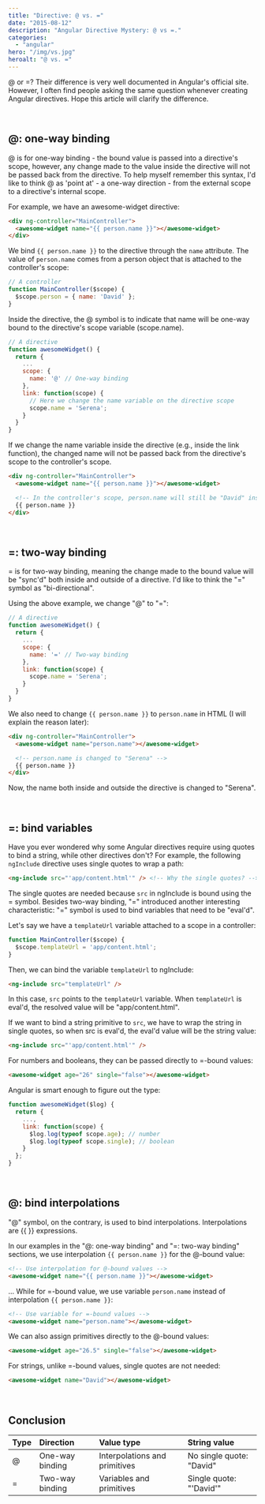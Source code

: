 ```yaml
---
title: "Directive: @ vs. ="
date: "2015-08-12"
description: "Angular Directive Mystery: @ vs =."
categories:
  - "angular"
hero: "/img/vs.jpg"
heroalt: "@ vs. ="
---
```


@ or =? Their difference is very well documented in Angular's official site. However, I often find people asking the same question whenever creating Angular directives. Hope this article will clarify the difference.

<br />


## @: one-way binding

@ is for one-way binding - the bound value is passed into a directive's scope, however, any change made to the value inside the directive will not be passed back from the directive. To help myself remember this syntax, I'd like to think @ as 'point at' - a one-way direction - from the external scope to a directive's internal scope.

For example, we have an awesome-widget directive:

~~~html
<div ng-controller="MainController">
  <awesome-widget name="{{ person.name }}"></awesome-widget>
</div>
~~~

We bind `{{ person.name }}` to the directive through the `name` attribute. The value of `person.name` comes from a person object that is attached to the controller's scope:

~~~js
// A controller
function MainController($scope) {
  $scope.person = { name: 'David' };
}
~~~

Inside the directive, the @ symbol is to indicate that name will be one-way bound to the directive's scope variable (scope.name).

~~~js
// A directive
function awesomeWidget() {
  return {
    ...
    scope: {
      name: '@' // One-way binding
    },
    link: function(scope) {
      // Here we change the name variable on the directive scope
      scope.name = 'Serena';
    }
  }
}
~~~

If we change the name variable inside the directive (e.g., inside the link function), the changed name will not be passed back from the directive's scope to the controller's scope.

~~~html
<div ng-controller="MainController">
  <awesome-widget name="{{ person.name }}"></awesome-widget>

  <!-- In the controller's scope, person.name will still be "David" instead of "Serena" -->
  {{ person.name }}
</div>
~~~

<br />


## =: two-way binding

= is for two-way binding, meaning the change made to the bound value will be "sync'd" both inside and outside of a directive. I'd like to think the "=" symbol as "bi-directional".

Using the above example, we change "@" to "=":

~~~js
// A directive
function awesomeWidget() {
  return {
    ...
    scope: {
      name: '=' // Two-way binding
    },
    link: function(scope) {
      scope.name = 'Serena';
    }
  }
}
~~~

We also need to change `{{ person.name }}` to `person.name` in HTML (I will explain the reason later):

~~~html
<div ng-controller="MainController">
  <awesome-widget name="person.name"></awesome-widget>

  <!-- person.name is changed to "Serena" -->
  {{ person.name }}
</div>
~~~

Now, the name both inside and outside the directive is changed to "Serena".

<br />


## =: bind variables

Have you ever wondered why some Angular directives require using quotes to bind a string, while other directives don't? For example, the following `ngInclude` directive uses single quotes to wrap a path:

~~~html
<ng-include src="'app/content.html'" /> <!-- Why the single quotes? -->
~~~

The single quotes are needed because `src` in ngInclude is bound using the = symbol. Besides two-way binding, "=" introduced another interesting characteristic: "=" symbol is used to bind variables that need to be "eval'd".

Let's say we have a `templateUrl` variable attached to a scope in a controller:

~~~js
function MainController($scope) {
  $scope.templateUrl = 'app/content.html';
}
~~~

Then, we can bind the variable `templateUrl` to ngInclude:

~~~html
<ng-include src="templateUrl" />
~~~

In this case, `src` points to the `templateUrl` variable. When `templateUrl` is eval'd, the resolved value will be "app/content.html".

If we want to bind a string primitive to `src`, we have to wrap the string in single quotes, so when src is eval'd, the eval'd value will be the string value:

~~~html
<ng-include src="'app/content.html'" />
~~~

For numbers and booleans, they can be passed directly to =-bound values:

~~~html
<awesome-widget age="26" single="false"></awesome-widget>
~~~

Angular is smart enough to figure out the type:

~~~js
function awesomeWidget($log) {
  return {
    ...,
    link: function(scope) {
      $log.log(typeof scope.age); // number
      $log.log(typeof scope.single); // boolean
    }
  };
}
~~~

<br />


## @: bind interpolations

"@" symbol, on the contrary, is used to bind interpolations. Interpolations are {{ }} expressions.

In our examples in the "@: one-way binding" and "=: two-way binding" sections, we use interpolation `{{ person.name }}` for the @-bound value:

~~~html
<!-- Use interpolation for @-bound values -->
<awesome-widget name="{{ person.name }}"></awesome-widget>
~~~

... While for =-bound value, we use variable `person.name` instead of interpolation `{{ person.name }}`:

~~~html
<!-- Use variable for =-bound values -->
<awesome-widget name="person.name"></awesome-widget>
~~~

We can also assign primitives directly to the @-bound values:

~~~html
<awesome-widget age="26.5" single="false"></awesome-widget>
~~~

For strings, unlike =-bound values, single quotes are not needed:

~~~html
<awesome-widget name="David"></awesome-widget>
~~~

<br />


## Conclusion

| Type   | Direction       | Value type                    | String value             |
| :----- | :-------------- | :---------------------------- | :----------------------- |
|  @     | One-way binding | Interpolations and primitives | No single quote: "David" |
|  =     | Two-way binding | Variables and primitives      | Single quote: "'David'"  |

<br />
